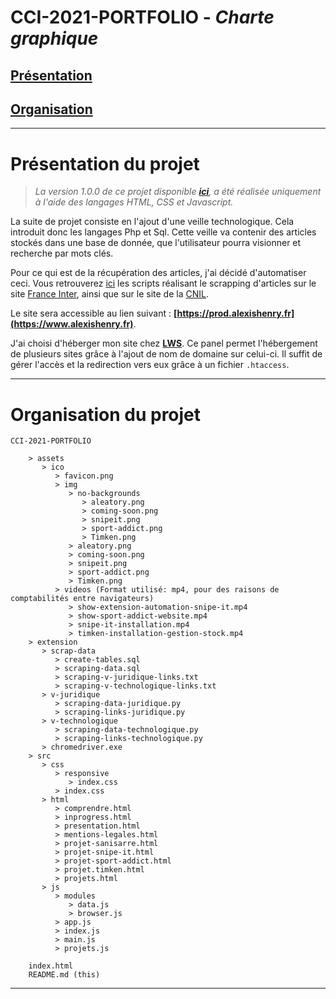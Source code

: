 # CCI-2021-PORTFOLIO - **_Charte graphique_**

## **[Présentation](#présentation-du-projet)**

## **[Organisation](#organisation-du-projet)**

---

# **Présentation du projet**

> _La version 1.0.0 de ce projet disponible **[ici](https://github.com/AlxisHenry/CCI-2021-PORTFOLIO/tree/v1.0.0)**, a été réalisée uniquement à l'aide des langages HTML, CSS et Javascript._

La suite de projet consiste en l'ajout d'une veille technologique. Cela introduit donc les langages Php et Sql. Cette veille va contenir des articles stockés dans une base de donnée, que l'utilisateur pourra visionner et recherche par mots clés.

Pour ce qui est de la récupération des articles, j'ai décidé d'automatiser ceci. Vous retrouverez [ici](https://github.com/AlxisHenry/CCI-2021-PORTFOLIO/tree/main/extension) les scripts réalisant le scrapping d'articles sur le site [France Inter](https://www.franceinter.fr/), ainsi que sur le site de la [CNIL](https://www.cnil.fr/fr).

Le site sera accessible au lien suivant : **[https://prod.alexishenry.fr](https://www.alexishenry.fr)**.

J'ai choisi d'héberger mon site chez **[LWS](https://www.lws.fr/)**.
Ce panel permet l'hébergement de plusieurs sites grâce à l'ajout de nom de domaine sur celui-ci. Il suffit de gérer l'accès et la redirection vers eux grâce à un fichier `.htaccess`.<br>

---

# **Organisation du projet**

    CCI-2021-PORTFOLIO

        > assets
           > ico
              > favicon.png
              > img
                 > no-backgrounds
                    > aleatory.png
                    > coming-soon.png
                    > snipeit.png
                    > sport-addict.png
                    > Timken.png
                 > aleatory.png
                 > coming-soon.png
                 > snipeit.png
                 > sport-addict.png
                 > Timken.png
              > videos (Format utilisé: mp4, pour des raisons de comptabilités entre navigateurs)
                 > show-extension-automation-snipe-it.mp4
                 > show-sport-addict-website.mp4
                 > snipe-it-installation.mp4
                 > timken-installation-gestion-stock.mp4
        > extension
           > scrap-data
              > create-tables.sql
              > scraping-data.sql
              > scraping-v-juridique-links.txt
              > scraping-v-technologique-links.txt
           > v-juridique
              > scraping-data-juridique.py
              > scraping-links-juridique.py
           > v-technologique
              > scraping-data-technologique.py
              > scraping-links-technologique.py
           > chromedriver.exe
        > src
           > css
              > responsive
                 > index.css
              > index.css
           > html
              > comprendre.html
              > inprogress.html
              > presentation.html
              > mentions-legales.html
              > projet-sanisarre.html
              > projet-snipe-it.html
              > projet-sport-addict.html
              > projet.timken.html
              > projets.html
           > js
              > modules
                 > data.js
                 > browser.js
              > app.js
              > index.js
              > main.js
              > projets.js

        index.html
        README.md (this)

---
